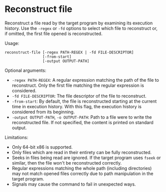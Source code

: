 Reconstruct file
================

Reconstruct a file read by the target program by examining its execution
history. Use the `-regex` or `-fd` options to select which file to reconstruct
or, if omitted, the first file opened is reconstructed.

Usage:

```
reconstruct-file [-regex PATH-REGEX | -fd FILE-DESCRIPTOR]
                 [-from-start]
                 [-output OUTPUT-PATH]
```

Optional arguments:

- `-regex PATH-REGEX`:
  A regular expression matching the path of the file to reconstruct. Only the
  first file matching the regular expression is considered.
- `-fd FILE-DESCRIPTOR`:
  The file descriptor of the file to reconstruct.
- `-from-start`:
  By default, the file is reconstructed starting at the current time in
  execution history. With this flag, the execution history is considered from
  its beginning.
- `-output OUTPUT-PATH`, `-o OUTPUT-PATH`:
  Path to a file were to write the reconstructed file. If not specified, the
  content is printed on standard output.

Limitations:

- Only 64-bit x86 is supported.
- Only files which are read in their entirety can be fully reconstructed.
- Seeks in files being read are ignored. If the target program uses `fseek` or
  similar, then the file won't be reconstructed correctly.
- Regular expressions matching the whole path (including directories) may
  not match opened files correctly due to path manipulation in the target
  program.
- Signals may cause the command to fail in unexpected ways.
